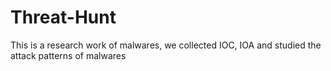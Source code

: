 # Threat-Hunt
This is a research work of malwares, we collected IOC, IOA and studied the attack patterns of malwares
